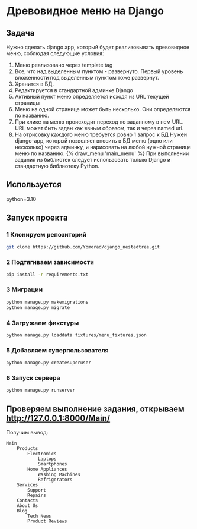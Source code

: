 # Древовидное меню на Django

## Задача
Нужно сделать django app, который будет реализовывать древовидное меню, соблюдая следующие условия:
1) Меню реализовано через template tag
2) Все, что над выделенным пунктом - развернуто. Первый уровень вложенности под выделенным пунктом тоже развернут.
3) Хранится в БД.
4) Редактируется в стандартной админке Django
5) Активный пункт меню определяется исходя из URL текущей страницы
6) Меню на одной странице может быть несколько. Они определяются по названию.
7) При клике на меню происходит переход по заданному в нем URL. URL может быть задан как явным образом, так и через named url.
8) На отрисовку каждого меню требуется ровно 1 запрос к БД
 Нужен django-app, который позволяет вносить в БД меню (одно или несколько) через админку, и нарисовать на любой нужной странице меню по названию.
 {% draw_menu 'main_menu' %}
 При выполнении задания из библиотек следует использовать только Django и стандартную библиотеку Python.

## Используется
python=3.10

## Запуск проекта
### 1 Клонируем репозиторий

```bash
git clone https://github.com/Yomorad/django_nestedtree.git
```

### 2 Подтягиваем зависимости

```bash
pip install -r requirements.txt
```

### 3 Миграции

```bash
python manage.py makemigrations
python manage.py migrate
```

### 4 Загружаем фикстуры

```bash
python manage.py loaddata fixtures/menu_fixtures.json
```

### 5 Добавляем суперпользователя

```bash
python manage.py createsuperuser
```

### 6 Запуск сервера

```bash
python manage.py runserver
```

## Проверяем выполнение задания, открываем http://127.0.0.1:8000/Main/
Получим вывод:
```
Main
    Products
        Electronics
            Laptops
            Smartphones
        Home Appliances
            Washing Machines
            Refrigerators
    Services
        Support
        Repairs
    Contacts
    About Us
    Blog
        Tech News
        Product Reviews
```

